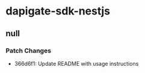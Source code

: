 # dapigate-sdk-nestjs

## null

### Patch Changes

- 366d6f1: Update README with usage instructions
